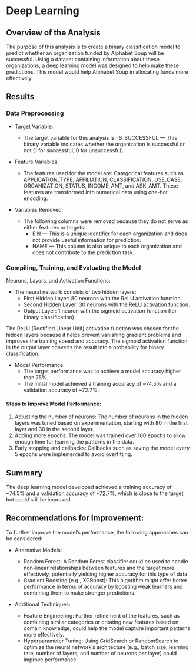 # Deep Learning

## Overview of the Analysis

The purpose of this analysis is to create a binary classification model to predict whether an organization funded by Alphabet Soup will be successful. Using a dataset containing information about these organizations, a deep learning model was designed to help make these predictions. This model would help Alphabet Soup in allocating funds more effectively.

## Results
### Data Preprocessing
- Target Variable:
  - The target variable for this analysis is:
    IS_SUCCESSFUL — This binary variable indicates whether the organization is successful or not (1 for successful, 0 for unsuccessful).

- Feature Variables:
  - The features used for the model are:
    Categorical features such as APPLICATION_TYPE, AFFILIATION, CLASSIFICATION, USE_CASE, ORGANIZATION, STATUS, INCOME_AMT, and ASK_AMT. These features are transformed into numerical data using one-hot encoding.

- Variables Removed:
  - The following columns were removed because they do not serve as either features or targets:
    - EIN — This is a unique identifier for each organization and does not provide useful information for prediction.
    - NAME — This column is also unique to each organization and does not contribute to the prediction task.

### Compiling, Training, and Evaluating the Model

Neurons, Layers, and Activation Functions:
- The neural network consists of two hidden layers:
  - First Hidden Layer: 80 neurons with the ReLU activation function.
  - Second Hidden Layer: 30 neurons with the ReLU activation function.
  - Output Layer: 1 neuron with the sigmoid activation function (for binary classification).

The ReLU (Rectified Linear Unit) activation function was chosen for the hidden layers because it helps prevent vanishing gradient problems and improves the training speed and accuracy. The sigmoid activation function in the output layer converts the result into a probability for binary classification.

- Model Performance:
  - The target performance was to achieve a model accuracy higher than 75%.
  - The initial model achieved a training accuracy of ~74.5% and a validation accuracy of ~72.7%.

#### Steps to Improve Model Performance:
1. Adjusting the number of neurons: The number of neurons in the hidden layers was tuned based on experimentation, starting with 80 in the first layer and 30 in the second layer.
2. Adding more epochs: The model was trained over 100 epochs to allow enough time for learning the patterns in the data.
3. Early stopping and callbacks: Callbacks such as saving the model every 5 epochs were implemented to avoid overfitting.

## Summary
The deep learning model developed achieved a training accuracy of ~74.5% and a validation accuracy of ~72.7%, which is close to the target but could still be improved.

## Recommendations for Improvement:

To further improve the model’s performance, the following approaches can be considered:
- Alternative Models:
  - Random Forest: A Random Forest classifier could be used to handle non-linear relationships between features and the target more effectively, potentially yielding higher accuracy for this type of data.
  - Gradient Boosting (e.g., XGBoost): This algorithm might offer better performance in terms of accuracy by boosting weak learners and combining them to make stronger predictions.

- Additional Techniques:
  - Feature Engineering: Further refinement of the features, such as combining similar categories or creating new features based on domain knowledge, could help the model capture important patterns more effectively.
  - Hyperparameter Tuning: Using GridSearch or RandomSearch to optimize the neural network’s architecture (e.g., batch size, learning rate, number of layers, and number of neurons per layer) could improve performance
